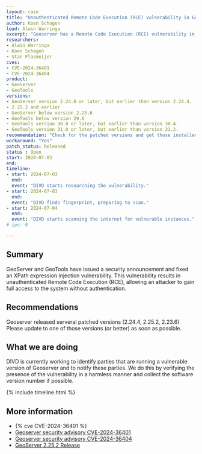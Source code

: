 ```yaml
---
layout: case
title: "Unauthenticated Remote Code Execution (RCE) vulnerability in Geoserver"
author: Koen Schagen
lead: Alwin Warringa
excerpt: "Geoserver has a Remote Code Execution (RCE) vulnerability in evaluating property name expressions"
researchers:
- Alwin Warringa
- Koen Schagen
- Stan Plasmeijer
cves:
- CVE-2024-36401
- CVE-2024-36404
product:
- GeoServer
- GeoTools
versions:
- GeoServer version 2.24.0 or later, but earlier than version 2.24.4.
- 2.25.2 and earlier
- GeoServer below version 2.23.6
- GeoTools below version 29.6
- GeoTools version 30.0 or later, but earlier than version 30.4.
- GeoTools version 31.0 or later, but earlier than version 31.2.    
recommendation: "Check for the patched versions and get those installed"
workaround: "Yes"
patch_status: Released
status : Open
start: 2024-07-03
end:
timeline:
- start: 2024-07-03
  end:
  event: "DIVD starts researching the vulnerability."
- start: 2024-07-03
  end:
  event: "DIVD finds fingerprint, preparing to scan."
- start: 2024-07-04
  end:
  event: "DIVD starts scanning the internet for vulnerable instances."
# ips: 0

---
```


## Summary
GeoServer and GeoTools have issued a security announcement and fixed an XPath expression injection vulnerability. This vulnerability results in unauthenticated Remote Code Execution (RCE), allowing an attacker to gain full access to the system without authentication.

## Recommendations
Geoserver released serveral patched versions (2.24.4, 2.25.2, 2.23.6) Please update to one of those versions (or better) as soon as possible.

## What we are doing
DIVD is currently working to identify parties that are running a vulnerable version of Geoserver and to notify these parties. We do this by verifying the presence of the vulnerability in a harmless manner and collect the software version number if possible.

{% include timeline.html %}

## More information

* {% cve CVE-2024-36401 %}
* [Geoserver security advisory CVE-2024-36401](https://github.com/geoserver/geoserver/security/advisories/GHSA-6jj6-gm7p-fcvv)
* [Geoserver security advisory CVE-2024-36404](https://github.com/geotools/geotools/security/advisories/GHSA-w3pj-wh35-fq8w)
* [GeoServer 2.25.2 Release](https://geoserver.org/announcements/vulnerability/2024/06/18/geoserver-2-25-2-released.html)

